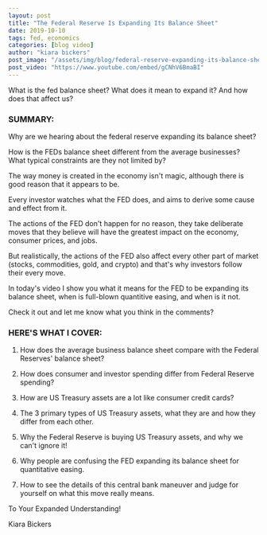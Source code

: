 ```yaml
---
layout: post
title: "The Federal Reserve Is Expanding Its Balance Sheet"
date: 2019-10-10
tags: fed, economics
categories: [blog video]
author: "kiara bickers"
post_image: "/assets/img/blog/federal-reserve-expanding-its-balance-sheet.png"
post_video: "https://www.youtube.com/embed/gCNhV6BmaBI"
---
```


What is the fed balance sheet? What does it mean to expand it? And how does that affect us?

### SUMMARY:

Why are we hearing about the federal reserve expanding its balance sheet?

How is the FEDs balance sheet different from the average businesses? What typical constraints are they not limited by?

The way money is created in the economy isn't magic, although there is good reason that it appears to be.

Every investor watches what the FED does, and aims to derive some cause and effect from it.

The actions of the FED don't happen for no reason, they take deliberate moves that they believe will have the greatest impact on the economy, consumer prices, and jobs.

But realistically, the actions of the FED also affect every other part of market (stocks, commodities, gold, and crypto) and that's why investors follow their every move.

In today's video I show you what it means for the FED to be expanding its balance sheet, when is full-blown quantitive easing, and when is it not.

Check it out and let me know what you think in the comments?

### HERE'S WHAT I COVER:

1. How does the average business balance sheet compare with the Federal Reserves' balance sheet?

2. How does consumer and investor spending differ from Federal Reserve spending?

3. How are US Treasury assets are a lot like consumer credit cards?

4. The 3 primary types of US Treasury assets, what they are and how they differ from each other.

5. Why the Federal Reserve is buying US Treasury assets, and why we can't ignore it!

6. Why people are confusing the FED expanding its balance sheet for quantitative easing.

7. How to see the details of this central bank maneuver and judge for yourself on what this move really means.

To Your Expanded Understanding!

Kiara Bickers
